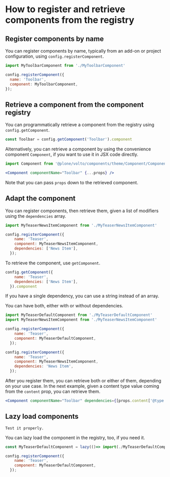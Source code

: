 # How to register and retrieve components from the registry

## Register components by name

You can register components by name, typically from an add-on or project configuration, using `config.registerComponent`.

```js
import MyToolbarComponent from './MyToolbarComponent'

config.registerComponent({
  name: 'Toolbar',
  component: MyToolbarComponent,
});
```

## Retrieve a component from the component registry

You can programmatically retrieve a component from the registry using `config.getComponent`.

```js
const Toolbar = config.getComponent('Toolbar').component
```

Alternatively, you can retrieve a component by using the convenience component `Component`, if you want to use it in JSX code directly.

```jsx
import Component from '@plone/volto/components/theme/Component/Component';

<Component componentName="Toolbar" {...props} />
```

Note that you can pass `props` down to the retrieved component.

## Adapt the component

You can register components, then retrieve them, given a list of modifiers using the `dependencies` array.

```js
import MyTeaserNewsItemComponent from './MyTeaserNewsItemComponent'

config.registerComponent({
    name: 'Teaser',
    component: MyTeaserNewsItemComponent,
    dependencies: ['News Item'],
  });
```

To retrieve the component, use `getComponent`.

```js
config.getComponent({
    name: 'Teaser',
    dependencies: ['News Item'],
  }).component
```

If you have a single dependency, you can use a string instead of an array.

You can have both, either with or without dependencies.

```js
import MyTeaserDefaultComponent from './MyTeaserDefaultComponent'
import MyTeaserNewsItemComponent from './MyTeaserNewsItemComponent'

config.registerComponent({
    name: 'Teaser',
    component: MyTeaserDefaultComponent,
  });

config.registerComponent({
    name: 'Teaser',
    component: MyTeaserNewsItemComponent,
    dependencies: 'News Item',
  });
```

After you register them, you can retrieve both or either of them, depending on your use case.
In the next example, given a content type value coming from the `content` prop, you can retrieve them.

```jsx
<Component componentName="Toolbar" dependencies={[props.content['@type']]} {...props} />
```

## Lazy load components

```{todo}
Test it properly.
```

You can lazy load the component in the registry, too, if you need it.

```js
const MyTeaserDefaultComponent = lazy(()=> import(./MyTeaserDefaultComponent))

config.registerComponent({
    name: 'Teaser',
    component: MyTeaserDefaultComponent,
  });
```

